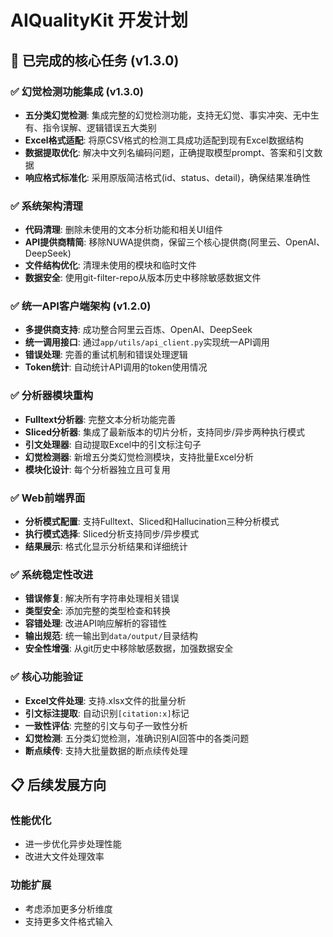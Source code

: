# AIQualityKit 开发计划

## 🎉 已完成的核心任务 (v1.3.0)

### ✅ 幻觉检测功能集成 (v1.3.0)
- **五分类幻觉检测**: 集成完整的幻觉检测功能，支持无幻觉、事实冲突、无中生有、指令误解、逻辑错误五大类别
- **Excel格式适配**: 将原CSV格式的检测工具成功适配到现有Excel数据结构
- **数据提取优化**: 解决中文列名编码问题，正确提取模型prompt、答案和引文数据
- **响应格式标准化**: 采用原版简洁格式(id、status、detail)，确保结果准确性

### ✅ 系统架构清理
- **代码清理**: 删除未使用的文本分析功能和相关UI组件
- **API提供商精简**: 移除NUWA提供商，保留三个核心提供商(阿里云、OpenAI、DeepSeek)
- **文件结构优化**: 清理未使用的模块和临时文件
- **数据安全**: 使用git-filter-repo从版本历史中移除敏感数据文件

### ✅ 统一API客户端架构 (v1.2.0)
- **多提供商支持**: 成功整合阿里云百炼、OpenAI、DeepSeek
- **统一调用接口**: 通过`app/utils/api_client.py`实现统一API调用
- **错误处理**: 完善的重试机制和错误处理逻辑
- **Token统计**: 自动统计API调用的token使用情况

### ✅ 分析器模块重构
- **Fulltext分析器**: 完整文本分析功能完善
- **Sliced分析器**: 集成了最新版本的切片分析，支持同步/异步两种执行模式
- **引文处理器**: 自动提取Excel中的引文标注句子
- **幻觉检测器**: 新增五分类幻觉检测模块，支持批量Excel分析
- **模块化设计**: 每个分析器独立且可复用

### ✅ Web前端界面
- **分析模式配置**: 支持Fulltext、Sliced和Hallucination三种分析模式
- **执行模式选择**: Sliced分析支持同步/异步模式
- **结果展示**: 格式化显示分析结果和详细统计

### ✅ 系统稳定性改进
- **错误修复**: 解决所有字符串处理相关错误
- **类型安全**: 添加完整的类型检查和转换
- **容错处理**: 改进API响应解析的容错性
- **输出规范**: 统一输出到`data/output/`目录结构
- **安全性增强**: 从git历史中移除敏感数据，加强数据安全

### ✅ 核心功能验证
- **Excel文件处理**: 支持.xlsx文件的批量分析
- **引文标注提取**: 自动识别`[citation:x]`标记
- **一致性评估**: 完整的引文与句子一致性分析
- **幻觉检测**: 五分类幻觉检测，准确识别AI回答中的各类问题
- **断点续传**: 支持大批量数据的断点续传处理

## 📋 后续发展方向

### 性能优化
- 进一步优化异步处理性能
- 改进大文件处理效率

### 功能扩展
- 考虑添加更多分析维度
- 支持更多文件格式输入
